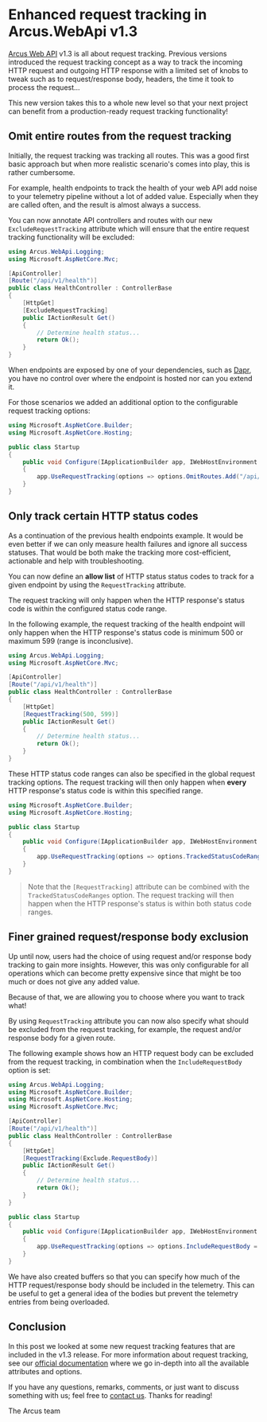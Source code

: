 # Enhanced request tracking in Arcus.WebApi v1.3

[Arcus Web API](https://github.com/arcus-azure/arcus.webapi) v1.3 is all about request tracking. Previous versions introduced the request tracking concept as a way to track the incoming HTTP request and outgoing HTTP response with a limited set of knobs to tweak such as to request/response body, headers, the time it took to process the request...

This new version takes this to a whole new level so that your next project can benefit from a production-ready request tracking functionality!

## Omit entire routes from the request tracking

Initially, the request tracking was tracking all routes. This was a good first basic approach but when more realistic scenario's comes into play, this is rather cumbersome.

For example, health endpoints to track the health of your web API add noise to your telemetry pipeline without a lot of added value. Especially when they are called often, and the result is almost always a success.

You can now annotate API controllers and routes with our new `ExcludeRequestTracking` attribute which will ensure that the entire request tracking functionality will be excluded:

```csharp
using Arcus.WebApi.Logging;
using Microsoft.AspNetCore.Mvc;

[ApiController]
[Route("/api/v1/health")]
public class HealthController : ControllerBase
{
    [HttpGet]
    [ExcludeRequestTracking]
    public IActionResult Get()
    {
        // Determine health status...
        return Ok();
    }
}
```

When endpoints are exposed by one of your dependencies, such as [Dapr](https://docs.dapr.io/developing-applications/building-blocks/observability/sidecar-health/), you have no control over where the endpoint is hosted nor can you extend it.

For those scenarios we added an additional option to the configurable request tracking options:

```csharp
using Microsoft.AspNetCore.Builder;
using Microsoft.AspNetCore.Hosting;

public class Startup
{
    public void Configure(IApplicationBuilder app, IWebHostEnvironment env)
    {
        app.UseRequestTracking(options => options.OmitRoutes.Add("/api/v1/health"));
    }
}
```

## Only track certain HTTP status codes

As a continuation of the previous health endpoints example. It would be even better if we can only measure health failures and ignore all success statuses. That would be both make the tracking more cost-efficient, actionable and help with troubleshooting.

You can now define an **allow list** of HTTP status status codes to track for a given endpoint by using the `RequestTracking` attribute.

The request tracking will only happen when the HTTP response's status code is within the configured status code range.

In the following example, the request tracking of the health endpoint will only happen when the HTTP response's status code is minimum 500 or maximum 599 (range is inconclusive).

```csharp
using Arcus.WebApi.Logging;
using Microsoft.AspNetCore.Mvc;

[ApiController]
[Route("/api/v1/health")]
public class HealthController : ControllerBase
{
    [HttpGet]
    [RequestTracking(500, 599)]
    public IActionResult Get()
    {
        // Determine health status...
        return Ok();
    }
}
```

These HTTP status code ranges can also be specified in the global request tracking options. The request tracking will then only happen when **every** HTTP response's status code is within this specified range.

```csharp
using Microsoft.AspNetCore.Builder;
using Microsoft.AspNetCore.Hosting;

public class Startup
{
    public void Configure(IApplicationBuilder app, IWebHostEnvironment env)
    {
        app.UseRequestTracking(options => options.TrackedStatusCodeRanges.Add(new StatusCodeRange(500, 599));
    }
}
```

> Note that the `[RequestTracking]` attribute can be combined with the `TrackedStatusCodeRanges` option. The request tracking will then happen when the HTTP response's status is within both status code ranges.

## Finer grained request/response body exclusion

Up until now, users had the choice of using request and/or response body tracking to gain more insights. However, this was only configurable for all operations which can become pretty expensive since that might be too much or does not give any added value.

Because of that, we are allowing you to choose where you want to track what!

By using `RequestTracking` attribute you can now also specify what should be excluded from the request tracking, for example, the request and/or response body for a given route.

The following example shows how an HTTP request body can be excluded from the request tracking, in combination when the `IncludeRequestBody` option is set:

```csharp
using Arcus.WebApi.Logging;
using Microsoft.AspNetCore.Builder;
using Microsoft.AspNetCore.Hosting;
using Microsoft.AspNetCore.Mvc;

[ApiController]
[Route("/api/v1/health")]
public class HealthController : ControllerBase
{
    [HttpGet]
    [RequestTracking(Exclude.RequestBody)]
    public IActionResult Get()
    {
        // Determine health status...
        return Ok();
    }
}

public class Startup
{
    public void Configure(IApplicationBuilder app, IWebHostEnvironment env)
    {
        app.UseRequestTracking(options => options.IncludeRequestBody = true);
    }
}
```

We have also created buffers so that you can specify how much of the HTTP request/response body should be included in the telemetry. This can be useful to get a general idea of the bodies but prevent the telemetry entries from being overloaded.

## Conclusion

In this post we looked at some new request tracking features that are included in the v1.3 release. For more information about request tracking, see our [official documentation](https://webapi.arcus-azure.net/features/logging#logging-incoming-requests) where we go in-depth into all the available attributes and options.

If you have any questions, remarks, comments, or just want to discuss something with us; feel free to [contact us](https://github.com/arcus-azure/arcus.webapi/issues/new/choose).
Thanks for reading!

The Arcus team
